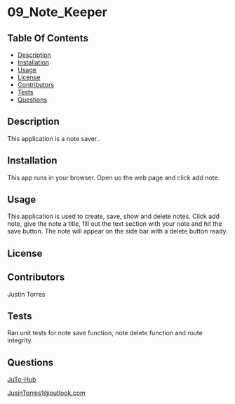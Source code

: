 # 09_Note_Keeper

  ## Table Of Contents
  - [Description](#description)
  - [Installation](#installation)
  - [Usage](#usage)
  - [License](#license)
  - [Contributors](#contributors)
  - [Tests](#tests)
  - [Questions](#questions)

  ## Description
  This application is a note saver..
  
  ## Installation
  This app runs in your browser. Open uo the web page and click add note.
  
  ## Usage 
  This application is used to create, save, show and delete notes. Click add note, give the note a title, 
  fill out the text section with your note and hit the save button. The note will appear on the side bar 
  with a delete button ready.
  
  ## License
  
  
  ## Contributors
  Justin Torres

  ## Tests
  Ran unit tests for note save function, note delete function and route integrity.
  
  ## Questions
  [JuTo-Hub](https://github.com/JuTo-Hub)


  [JusinTorres1@outlook.com](JusinTorres1@outlook.com)
  
    

